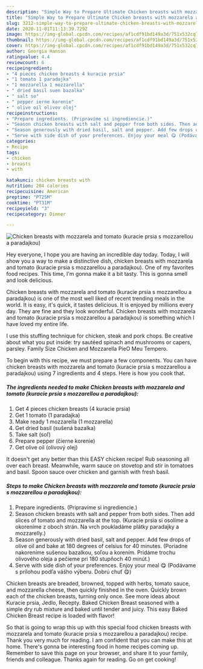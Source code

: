 ```yaml
---
description: "Simple Way to Prepare Ultimate Chicken breasts with mozzarela and tomato (kuracie prsia s mozzarellou a paradajkou)"
title: "Simple Way to Prepare Ultimate Chicken breasts with mozzarela and tomato (kuracie prsia s mozzarellou a paradajkou)"
slug: 3212-simple-way-to-prepare-ultimate-chicken-breasts-with-mozzarela-and-tomato-kuracie-prsia-s-mozzarellou-a-paradajkou
date: 2020-11-01T11:13:39.729Z
image: https://img-global.cpcdn.com/recipes/af1cdf91bd149a3d/751x532cq70/chicken-breasts-with-mozzarela-and-tomato-kuracie-prsia-s-mozzarellou-a-paradajkou-recipe-main-photo.jpg
thumbnail: https://img-global.cpcdn.com/recipes/af1cdf91bd149a3d/751x532cq70/chicken-breasts-with-mozzarela-and-tomato-kuracie-prsia-s-mozzarellou-a-paradajkou-recipe-main-photo.jpg
cover: https://img-global.cpcdn.com/recipes/af1cdf91bd149a3d/751x532cq70/chicken-breasts-with-mozzarela-and-tomato-kuracie-prsia-s-mozzarellou-a-paradajkou-recipe-main-photo.jpg
author: Georgia Hanson
ratingvalue: 4.4
reviewcount: 6
recipeingredient:
- "4 pieces chicken breasts 4 kuracie prsia"
- "1 tomato 1 paradajka"
- "1 mozzarella 1 mozzarella"
- " dried basil suen bazalka"
- " salt so"
- " pepper ierne korenie"
- " olive oil olivov olej"
recipeinstructions:
- "Prepare ingredients. (Pripravíme si ingrediencie.)"
- "Season chicken breasts with salt and pepper from both sides. Then add slices of tomato and mozzarella at the top. (Kuracie prsia si osolíme a okoreníme z oboch strán. Na vrch poukladáme plátky paradajky a mozzarelly.)"
- "Season generously with dried basil, salt and pepper. Add few drops of olive oil and bake at 180 degrees of celsius for 40 minutes. (Poriadne nakoreníme sušenou bazalkou, soľou a korením. Pridáme trochu olivového oleja a pečieme pri 180 stupňoch 40 minút.)"
- "Serve with side dish of your preferences. Enjoy your meal 😋 (Podávame s prílohou podľa vášho výberu. Dobrú chuť 😋)"
categories:
- Recipe
tags:
- chicken
- breasts
- with

katakunci: chicken breasts with 
nutrition: 204 calories
recipecuisine: American
preptime: "PT25M"
cooktime: "PT31M"
recipeyield: "3"
recipecategory: Dinner

---
```



![Chicken breasts with mozzarela and tomato (kuracie prsia s mozzarellou a paradajkou)](https://img-global.cpcdn.com/recipes/af1cdf91bd149a3d/751x532cq70/chicken-breasts-with-mozzarela-and-tomato-kuracie-prsia-s-mozzarellou-a-paradajkou-recipe-main-photo.jpg)

Hey everyone, I hope you are having an incredible day today. Today, I will show you a way to make a distinctive dish, chicken breasts with mozzarela and tomato (kuracie prsia s mozzarellou a paradajkou). One of my favorites food recipes. This time, I'm gonna make it a bit tasty. This is gonna smell and look delicious.

Chicken breasts with mozzarela and tomato (kuracie prsia s mozzarellou a paradajkou) is one of the most well liked of recent trending meals in the world. It is easy, it's quick, it tastes delicious. It is enjoyed by millions every day. They are fine and they look wonderful. Chicken breasts with mozzarela and tomato (kuracie prsia s mozzarellou a paradajkou) is something which I have loved my entire life.

I use this stuffing technique for chicken, steak and pork chops. Be creative about what you put inside: try sautéed spinach and mushrooms or capers, parsley. Family Size Chicken and Mozzarella PieO Meu Tempero.


To begin with this recipe, we must prepare a few components. You can have chicken breasts with mozzarela and tomato (kuracie prsia s mozzarellou a paradajkou) using 7 ingredients and 4 steps. Here is how you cook that.

<!--inarticleads1-->

##### The ingredients needed to make Chicken breasts with mozzarela and tomato (kuracie prsia s mozzarellou a paradajkou):

1. Get 4 pieces chicken breasts (4 kuracie prsia)
1. Get 1 tomato (1 paradajka)
1. Make ready 1 mozzarella (1 mozzarella)
1. Get  dried basil (sušená bazalka)
1. Take  salt (soľ)
1. Prepare  pepper (čierne korenie)
1. Get  olive oil (olivový olej)


It doesn&#39;t get any better than this EASY chicken recipe! Rub seasoning all over each breast. Meanwhile, warm sauce on stovetop and stir in tomatoes and basil. Spoon sauce over chicken and garnish with fresh basil. 

<!--inarticleads2-->

##### Steps to make Chicken breasts with mozzarela and tomato (kuracie prsia s mozzarellou a paradajkou):

1. Prepare ingredients. (Pripravíme si ingrediencie.)
1. Season chicken breasts with salt and pepper from both sides. Then add slices of tomato and mozzarella at the top. (Kuracie prsia si osolíme a okoreníme z oboch strán. Na vrch poukladáme plátky paradajky a mozzarelly.)
1. Season generously with dried basil, salt and pepper. Add few drops of olive oil and bake at 180 degrees of celsius for 40 minutes. (Poriadne nakoreníme sušenou bazalkou, soľou a korením. Pridáme trochu olivového oleja a pečieme pri 180 stupňoch 40 minút.)
1. Serve with side dish of your preferences. Enjoy your meal 😋 (Podávame s prílohou podľa vášho výberu. Dobrú chuť 😋)


Chicken breasts are breaded, browned, topped with herbs, tomato sauce, and mozzarella cheese, then quickly finished in the oven. Quickly brown each of the chicken breasts, turning only once. See more ideas about Kuracie prsia, Jedlo, Recepty. Baked Chicken Breast seasoned with a simple dry rub mixture and baked until tender and juicy. This easy Baked Chicken Breast recipe is loaded with flavor! 

So that is going to wrap this up with this special food chicken breasts with mozzarela and tomato (kuracie prsia s mozzarellou a paradajkou) recipe. Thank you very much for reading. I am confident that you can make this at home. There's gonna be interesting food in home recipes coming up. Remember to save this page on your browser, and share it to your family, friends and colleague. Thanks again for reading. Go on get cooking!
